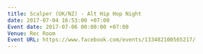```yaml
---
title: Scalper (UK/NZ) - Alt Hip Hop Night
date: 2017-07-04 16:53:00 +07:00
Event date: 2017-07-06 00:00:00 +07:00
Venue: Rec Room
Event URL: https://www.facebook.com/events/133482100565217/
---
```


